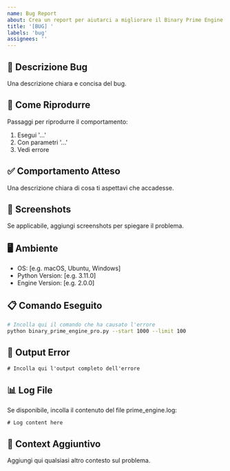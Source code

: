 ```yaml
---
name: Bug Report
about: Crea un report per aiutarci a migliorare il Binary Prime Engine
title: '[BUG] '
labels: 'bug'
assignees: ''
---
```


## 🐛 Descrizione Bug
Una descrizione chiara e concisa del bug.

## 🔄 Come Riprodurre
Passaggi per riprodurre il comportamento:
1. Esegui '...'
2. Con parametri '...'
3. Vedi errore

## ✅ Comportamento Atteso
Una descrizione chiara di cosa ti aspettavi che accadesse.

## 📸 Screenshots
Se applicabile, aggiungi screenshots per spiegare il problema.

## 🖥️ Ambiente
 - OS: [e.g. macOS, Ubuntu, Windows]
 - Python Version: [e.g. 3.11.0]
 - Engine Version: [e.g. 2.0.0]

## 📋 Comando Eseguito
```bash
# Incolla qui il comando che ha causato l'errore
python binary_prime_engine_pro.py --start 1000 --limit 100
```

## 📄 Output Error
```
# Incolla qui l'output completo dell'errore
```

## 📊 Log File
Se disponibile, incolla il contenuto del file prime_engine.log:
```
# Log content here
```

## 💭 Context Aggiuntivo
Aggiungi qui qualsiasi altro contesto sul problema.

